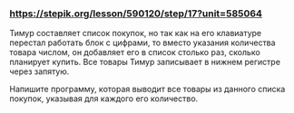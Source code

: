 ### https://stepik.org/lesson/590120/step/17?unit=585064

Тимур составляет список покупок, но так как на его клавиатуре перестал работать блок с цифрами, то вместо указания количества товара числом, он добавляет его в список столько раз, сколько планирует купить. Все товары Тимур записывает в нижнем регистре через запятую.


Напишите программу, которая выводит все товары из данного списка покупок, указывая для каждого его количество.


